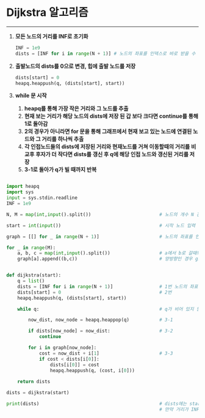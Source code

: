 # Dijkstra 알고리즘
___

1. **모든 노드의 거리를 INF로 초기화**
    ```python
    INF = 1e9
    dists = [INF for i in range(N + 1)] # 노드의 좌표를 인덱스로 바로 받을 수 있도록 길이를 N+1 로 잡는다.
    ```

2. **출발노드의 dists를 0으로 변경, 힙에 출발 노드를 저장**
    ```python
    dists[start] = 0
    heapq.heappush(q, (dists[start], start))
    ```
3. **while 문 시작**
    1. **heapq를 통해 가장 작은 거리와 그 노드를 추출**
    2. **현재 보는 거리가 해당 노드의 dists에 저장 된 갑 보다 크다면 continue를 통해 1로 돌아감**
    3. **2의 경우가 아니라면 for 문을 통해 그래프에서 현재 보고 있는 노드에 연결된 노드와 그 거리를 하나씩 추출**
    3. **각 인접노드들의 dists에 저장된 거리와 현재노드를 거쳐 이동할때의 거리를 비교후 후자가 더 작다면 dists를 갱신 후 q에 해당 인접 노드와 갱신된 거리를 저장**
    4. **3-1로 돌아가 q가 빌 때까지 반복**



```python

import heapq
import sys
input = sys.stdin.readline
INF = 1e9

N, M = map(int,input().split())                         # 노드의 개수 N 간선의 개수 M을 입력받기

start = int(input())                                    # 시작 노드 입력 받기

graph = [[] for _ in range(N + 1)]                      # 노드의 좌표를 인덱스로 바로 받을 수 있도록 길이를 N+1 로 잡는다.

for _ in range(M):
    a, b, c = map(int,input().split())                  # a에서 b로 갈때의 거리 c(ost)를 입력 받아 graph에 저장한다.
    graph[a].append((b,c))                              # 양방향인 경우 graph[b].append((a,c))도 추가


def dijkstra(start):
    q = list()
    dists = [INF for i in range(N + 1)]                 # 1번 노드의 좌표를 인덱스로 바로 받을 수 있도록 길이를 N+1 로 잡는다.
    dists[start] = 0                                    # 2번
    heapq.heappush(q, (dists[start], start))

    while q:                                            # q가 비어 있지 않은 동안

        now_dist, now_node = heapq.heappop(q)           # 3-1

        if dists[now_node] = now_dist:                  # 3-2
            continue

        for i in graph[now_node]:
            cost = now_dist + i[1]                      # 3-3
            if cost < dists[i[0]]:
                dists[i[0]] = cost
                heapq.heappush(q, (cost, i[0]))
    
    return dists

dists = dijkstra(start)

print(dists)                                            # dists에는 start 노드부터 각 인덱스의 노드까지 가는 거리가 저장된다. 
                                                        # 만약 거리가 INF 라면 해당 노드에 도달하지 못했다는 것이다.
```